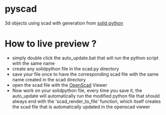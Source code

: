 # pyscad
3d objects using scad with generation from [solid python](http://solidpython.readthedocs.io/en/latest/)

# How to live preview ?
- simply double click the auto_update.bat that will run the python script with the same name
- create any solidpython file in the scad.py directory
- save your file once to have the corresponding scad file with the same name created in the scad directory
- open the scad file with the [OpenScad](http://www.openscad.org/) Viewer
- Now work on your solidpython file, every time you save it, the auto_update will automatically run the modified python file that should always end with the 'scad_render_to_file' function, which itself creates the scad file that is automatically updated in the openscad viewer
